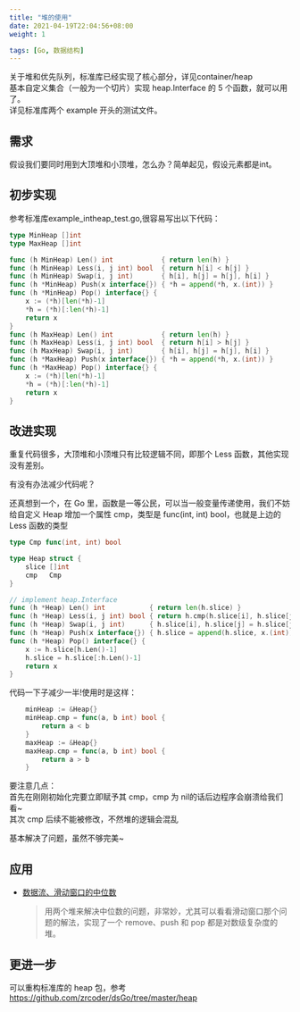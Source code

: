 ```yaml
---
title: "堆的使用"
date: 2021-04-19T22:04:56+08:00
weight: 1

tags: [Go, 数据结构]
---
```


关于堆和优先队列，标准库已经实现了核心部分，详见container/heap  
基本自定义集合（一般为一个切片）实现 heap.Interface 的 5 个函数，就可以用了。  
详见标准库两个 example 开头的测试文件。  
## 需求
假设我们要同时用到大顶堆和小顶堆，怎么办？简单起见，假设元素都是int。  
## 初步实现
参考标准库example_intheap_test.go,很容易写出以下代码：  
```go
type MinHeap []int
type MaxHeap []int

func (h MinHeap) Len() int            { return len(h) }
func (h MinHeap) Less(i, j int) bool  { return h[i] < h[j] }
func (h MinHeap) Swap(i, j int)       { h[i], h[j] = h[j], h[i] }
func (h *MinHeap) Push(x interface{}) { *h = append(*h, x.(int)) }
func (h *MinHeap) Pop() interface{} {
	x := (*h)[len(*h)-1]
	*h = (*h)[:len(*h)-1]
	return x
}
func (h MaxHeap) Len() int            { return len(h) }
func (h MaxHeap) Less(i, j int) bool  { return h[i] > h[j] }
func (h MaxHeap) Swap(i, j int)       { h[i], h[j] = h[j], h[i] }
func (h *MaxHeap) Push(x interface{}) { *h = append(*h, x.(int)) }
func (h *MaxHeap) Pop() interface{} {
	x := (*h)[len(*h)-1]
	*h = (*h)[:len(*h)-1]
	return x
}
```
## 改进实现
重复代码很多，大顶堆和小顶堆只有比较逻辑不同，即那个 Less 函数，其他实现没有差别。  

有没有办法减少代码呢？

还真想到一个，在 Go 里，函数是一等公民，可以当一般变量传递使用，我们不妨给自定义 Heap 增加一个属性 cmp，类型是 func(int, int) bool，也就是上边的 Less 函数的类型  
```go
type Cmp func(int, int) bool

type Heap struct {
	slice []int
	cmp   Cmp
}

// implement heap.Interface
func (h *Heap) Len() int           { return len(h.slice) }
func (h *Heap) Less(i, j int) bool { return h.cmp(h.slice[i], h.slice[j]) }
func (h *Heap) Swap(i, j int)      { h.slice[i], h.slice[j] = h.slice[j], h.slice[i] }
func (h *Heap) Push(x interface{}) { h.slice = append(h.slice, x.(int)) }
func (h *Heap) Pop() interface{} {
	x := h.slice[h.Len()-1]
	h.slice = h.slice[:h.Len()-1]
	return x
}
```
代码一下子减少一半!使用时是这样：  
```go
	minHeap := &Heap{}
	minHeap.cmp = func(a, b int) bool {
		return a < b
	}
	maxHeap := &Heap{}
	maxHeap.cmp = func(a, b int) bool {
		return a > b
	}
```
要注意几点：  
首先在刚刚初始化完要立即赋予其 cmp，cmp 为 nil的话后边程序会崩溃给我们看~  
其次 cmp 后续不能被修改，不然堆的逻辑会混乱  

基本解决了问题，虽然不够完美~  

## 应用
- [数据流、滑动窗口的中位数](../../design/find-median-from-data-stream)
  > 用两个堆来解决中位数的问题，非常妙，尤其可以看看滑动窗口那个问题的解法，实现了一个 remove、push 和 pop 都是对数级复杂度的堆。

## 更进一步
可以重构标准库的 heap 包，参考 https://github.com/zrcoder/dsGo/tree/master/heap
